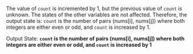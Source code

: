 The value of `count` is incremented by 1, but the previous value of `count` is unknown. The states of the other variables are not affected. Therefore, the output state is: `count` is the number of pairs (nums[i], nums[j]) where both integers are either even or odd, and `count` is increased by 1.

Output State: **`count` is the number of pairs (nums[i], nums[j]) where both integers are either even or odd, and `count` is increased by 1**